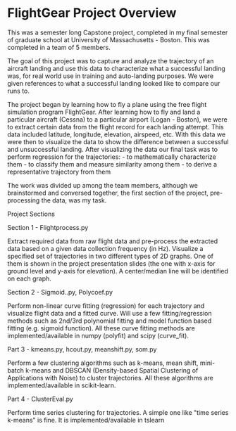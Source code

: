 # FlightGear Project Overview

This was a semester long Capstone project, completed in my final semester of graduate school at University of Massachusetts - Boston. This was completed in a team of 5 members.

The goal of this project was to capture and analyze the trajectory of an aircraft landing and use this data to characterize what a successful landing was, for real world use in training and auto-landing purposes. We were given references to what a successful landing looked like to compare our runs to.

The project began by learning how to fly a plane using the free flight simulation program FlightGear. After learning how to fly and land a particular aircraft (Cessna) to a particular airport (Logan - Boston), we were to extract certain data from the flight record for each landing attempt. This data included latitude, longitude, elevation, airspeed, etc. With this data we were then to visualize the data to show the difference between a successful and unsuccessful landing. After visualizing the data our final task was to perform regression for the trajectories: 
	- to mathematically characterize them
	- to classify them and measure similarity among them
	- to derive a representative trajectory from them

The work was divided up among the team members, although we brainstormed and conversed together, the first section of the project, pre-processing the data, was my task.


Project Sections


Section 1 - Flightprocess.py 

Extract required data from raw flight data and pre-process the extracted data based on a given data collection frequency (in Hz). Visualize a specified set of trajectories in two different types of 2D 
graphs. One of them is shown in the project presentation slides (the one with x-axis for ground level and y-axis for elevation). A center/median line will be identified on each graph.


Section 2 - Sigmoid..py, Polycoef.py

Perform non-linear curve fitting (regression) for each trajectory and visualize flight data and a fitted curve. Will use a few fitting/regression methods such as 2nd/3rd polynomial fitting and model function based fitting (e.g. sigmoid function). All these curve fitting methods are implemented/available in numpy (polyfit) and scipy (curve_fit).


Part 3 - kmeans.py, hcout.py, meanshift.py, som.py

Perform a few clustering algorithms such as k-means, mean shift, mini-batch k-means and DBSCAN (Density-based Spatial Clustering of Applications with Noise) to cluster trajectories. All these algorithms are implemented/available in scikit-learn.

Part 4 -  ClusterEval.py

Perform time series clustering for trajectories. A simple one like "time series k-means" is fine. It is implemented/available in tslearn 
